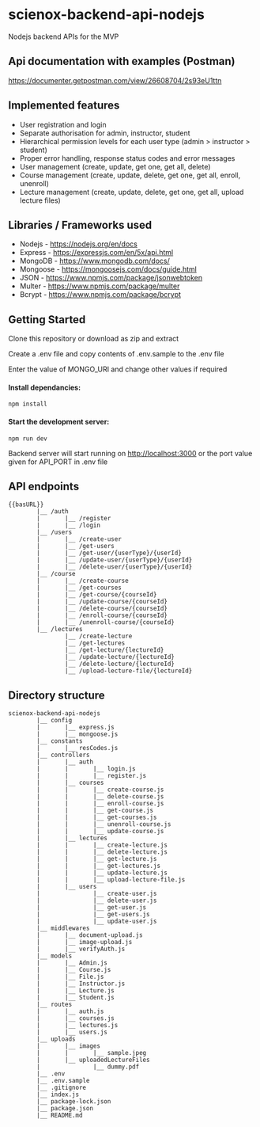 # scienox-backend-api-nodejs

Nodejs backend APIs for the MVP

## Api documentation with examples (Postman)

<https://documenter.getpostman.com/view/26608704/2s93eU1ttn>

## Implemented features

- User registration and login
- Separate authorisation for admin, instructor, student
- Hierarchical permission levels for each user type (admin > instructor > student)
- Proper error handling, response status codes and error messages
- User management (create, update, get one, get all, delete)
- Course management (create, update, delete, get one, get all, enroll, unenroll)
- Lecture management (create, update, delete, get one, get all, upload lecture files)

## Libraries / Frameworks used

- Nodejs - <https://nodejs.org/en/docs>
- Express - <https://expressjs.com/en/5x/api.html>
- MongoDB - <https://www.mongodb.com/docs/>
- Mongoose - <https://mongoosejs.com/docs/guide.html>
- JSON - <https://www.npmjs.com/package/jsonwebtoken>
- Multer - <https://www.npmjs.com/package/multer>
- Bcrypt - <https://www.npmjs.com/package/bcrypt>

## Getting Started

Clone this repository or download as zip and extract

Create a .env file and copy contents of .env.sample to the .env file

Enter the value of MONGO_URI and change other values if required

#### Install dependancies:

```
npm install
```

#### Start the development server:

```
npm run dev
```

Backend server will start running on <http://localhost:3000> or the port value given for API_PORT in .env file

## API endpoints

```
{{basURL}}
        |__ /auth
        |       |__ /register
        |       |__ /login
        |__ /users
        |       |__ /create-user
        |       |__ /get-users
        |       |__ /get-user/{userType}/{userId}
        |       |__ /update-user/{userType}/{userId}
        |       |__ /delete-user/{userType}/{userId}
        |__ /course
        |       |__ /create-course
        |       |__ /get-courses
        |       |__ /get-course/{courseId}
        |       |__ /update-course/{courseId}
        |       |__ /delete-course/{courseId}
        |       |__ /enroll-course/{courseId}
        |       |__ /unenroll-course/{courseId}
        |__ /lectures
                |__ /create-lecture
                |__ /get-lectures
                |__ /get-lecture/{lectureId}
                |__ /update-lecture/{lectureId}
                |__ /delete-lecture/{lectureId}
                |__ /upload-lecture-file/{lectureId}
```

## Directory structure

```
scienox-backend-api-nodejs
        |__ config
        |       |__ express.js
        |       |__ mongoose.js
        |__ constants
        |       |__ resCodes.js
        |__ controllers
        |       |__ auth
        |       |       |__ login.js
        |       |       |__ register.js
        |       |__ courses
        |       |       |__ create-course.js
        |       |       |__ delete-course.js
        |       |       |__ enroll-course.js
        |       |       |__ get-course.js
        |       |       |__ get-courses.js
        |       |       |__ unenroll-course.js
        |       |       |__ update-course.js
        |       |__ lectures
        |       |       |__ create-lecture.js
        |       |       |__ delete-lecture.js
        |       |       |__ get-lecture.js
        |       |       |__ get-lectures.js
        |       |       |__ update-lecture.js
        |       |       |__ upload-lecture-file.js
        |       |__ users
        |               |__ create-user.js
        |               |__ delete-user.js
        |               |__ get-user.js
        |               |__ get-users.js
        |               |__ update-user.js
        |__ middlewares
        |       |__ document-upload.js
        |       |__ image-upload.js
        |       |__ verifyAuth.js
        |__ models
        |       |__ Admin.js
        |       |__ Course.js
        |       |__ File.js
        |       |__ Instructor.js
        |       |__ Lecture.js
        |       |__ Student.js
        |__ routes
        |       |__ auth.js
        |       |__ courses.js
        |       |__ lectures.js
        |       |__ users.js
        |__ uploads
        |       |__ images
        |       |       |__ sample.jpeg
        |       |__ uploadedLectureFiles
        |               |__ dummy.pdf
        |__ .env
        |__ .env.sample
        |__ .gitignore
        |__ index.js
        |__ package-lock.json
        |__ package.json
        |__ README.md
```
